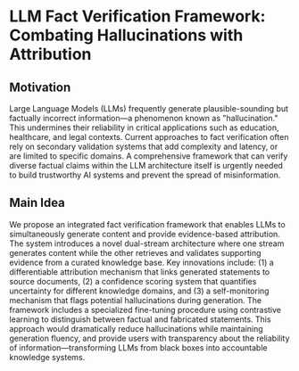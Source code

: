 # LLM Fact Verification Framework: Combating Hallucinations with Attribution

## Motivation
Large Language Models (LLMs) frequently generate plausible-sounding but factually incorrect information—a phenomenon known as "hallucination." This undermines their reliability in critical applications such as education, healthcare, and legal contexts. Current approaches to fact verification often rely on secondary validation systems that add complexity and latency, or are limited to specific domains. A comprehensive framework that can verify diverse factual claims within the LLM architecture itself is urgently needed to build trustworthy AI systems and prevent the spread of misinformation.

## Main Idea
We propose an integrated fact verification framework that enables LLMs to simultaneously generate content and provide evidence-based attribution. The system introduces a novel dual-stream architecture where one stream generates content while the other retrieves and validates supporting evidence from a curated knowledge base. Key innovations include: (1) a differentiable attribution mechanism that links generated statements to source documents, (2) a confidence scoring system that quantifies uncertainty for different knowledge domains, and (3) a self-monitoring mechanism that flags potential hallucinations during generation. The framework includes a specialized fine-tuning procedure using contrastive learning to distinguish between factual and fabricated statements. This approach would dramatically reduce hallucinations while maintaining generation fluency, and provide users with transparency about the reliability of information—transforming LLMs from black boxes into accountable knowledge systems.